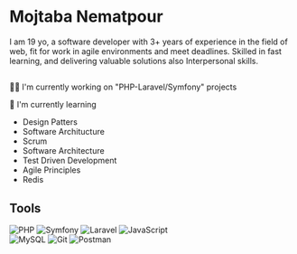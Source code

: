 

# Mojtaba Nematpour


I am 19 yo, a software developer with 3+ years of experience in the field of web, fit for work in agile environments and meet deadlines. Skilled in fast learning, and delivering valuable solutions also Interpersonal skills.



##


👩‍💻 I'm currently working on "PHP-Laravel/Symfony" projects

🧠 I'm currently learning 
 - Design Patters
 - Software Architucture
 - Scrum
 - Software Architecture
 - Test Driven Development
 - Agile Principles
 - Redis



## Tools



![PHP](https://img.shields.io/badge/PHP-777BB4?style=flat&color=black&logo=php)
![Symfony](https://img.shields.io/badge/symfony-%23000000.svg?style=flat&logo=symfony&logoColor=white)
![Laravel](https://img.shields.io/badge/laravel-%23FF2D20.svg?style=flat&logo=laravel&logoColor=white)
![JavaScript](https://img.shields.io/badge/javascript-%23323330.svg?style=flat&logo=javascript&logoColor=%23F7DF1E)       
![MySQL](https://img.shields.io/badge/mysql-%2300f.svg?style=flat&logo=mysql&logoColor=white)
![Git](https://img.shields.io/badge/git-%23F05033.svg?style=flat&logo=git&logoColor=white)
![Postman](https://img.shields.io/badge/Postman-FF6C37?style=flat&logo=postman&logoColor=white)
